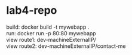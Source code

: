 # lab4-repo


build: docker build -t mywebapp .<br>
run: docker run -p 80:80 mywebapp<br>
view route1: dev-machineExternalIP/<br>
view route2: dev-machineExternalIP/contact-me<br>
